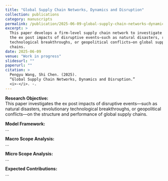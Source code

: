 ```yaml
---
title: "Global Supply Chain Networks, Dynamics and Disruption"
collection: publications
category: manuscripts
permalink: /publication/2025-06-09-global-supply-chain-networks-dynamics-disruption
excerpt: >
  This paper develops a firm-level supply chain network to investigate
  the ex post impacts of disruptive events—such as natural disasters, revolutionary
  technological breakthroughs, or geopolitical conflicts—on global supply
  chains.
date: 2025-06-09
venue: "Work in progress"
slidesurl: ""
paperurl: ""
citation: >
  Pengyu Wang, Shi Chen. (2025).
  “Global Supply Chain Networks, Dynamics and Disruption.”
  <i>-</i>. -.
---
```


**Research Objective:**  
This paper investigates the ex post impacts of disruptive events—such as natural disasters, revolutionary technological breakthroughs, or geopolitical conflicts—on the structure and performance of global supply chains.

**Model Framework:**  
...

**Macro Scope Analysis:**  
...

**Micro Scope Analysis:**  
...

**Expected Contributions:**  
...

